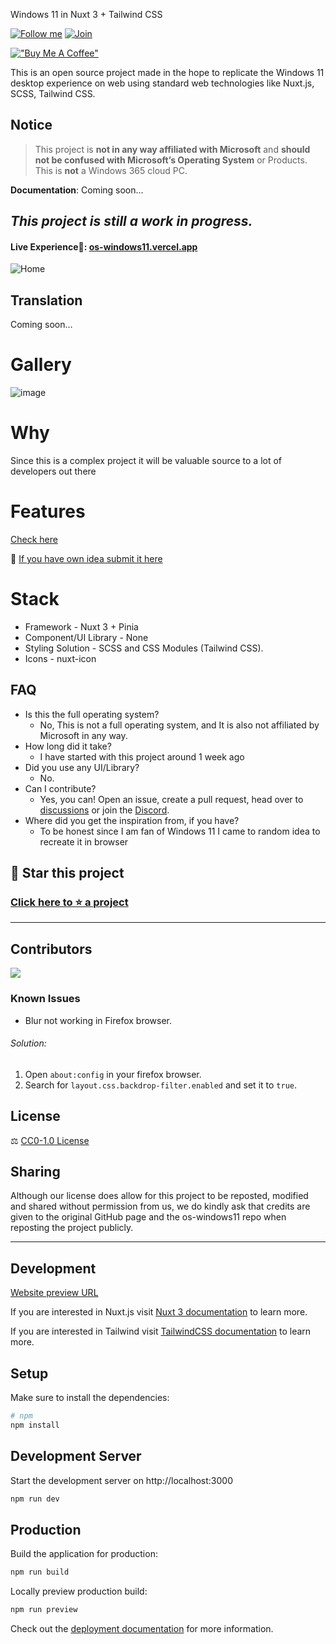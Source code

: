 Windows 11 in Nuxt 3 + Tailwind CSS

[![Follow me](https://img.shields.io/github/followers/ndragun92?label=follow%20me&style=social)](https://github.com/ndragun92)
[![Join](https://img.shields.io/discord/1081360531832717362.svg?label=&logo=discord&logoColor=ffffff&color=7389D8&labelColor=6A7EC2)](https://discord.gg/rcU9d5QyST)

[!["Buy Me A Coffee"](https://www.buymeacoffee.com/assets/img/custom_images/orange_img.png)](https://www.buymeacoffee.com/ndragun92)

This is an open source project made in the hope to replicate the Windows 11 desktop experience on web using standard web technologies like Nuxt.js, SCSS, Tailwind CSS.

## Notice

> This project is **not in any way affiliated with Microsoft** and **should not be confused with Microsoft’s Operating System** or Products.
> This is **not** a Windows 365 cloud PC.

**Documentation**:
Coming soon...

## _This project is still a work in progress._

#### Live Experience🌈: [os-windows11.vercel.app](https://os-windows11.vercel.app/)

![Home](https://os-windows11.vercel.app/favicon.png)

## Translation

Coming soon...

# Gallery

![image](https://os-windows11.vercel.app/images/preview/1.png)

# Why

Since this is a complex project it will be valuable source to a lot of developers out there

# Features

[Check here](https://github.com/ndragun92/os-windows11/blob/main/FEATURES.md)

📑 [If you have own idea submit it here](https://github.com/ndragun92/os-windows11/discussions/categories/ideas)

# Stack

- Framework - Nuxt 3 + Pinia
- Component/UI Library - None
- Styling Solution - SCSS and CSS Modules (Tailwind CSS).
- Icons - nuxt-icon

## FAQ

- Is this the full operating system?
    - No, This is not a full operating system, and It is also not affiliated by Microsoft in any way.
- How long did it take?
    - I have started with this project around 1 week ago
- Did you use any UI/Library?
    - No.
- Can I contribute?
    - Yes, you can! Open an issue, create a pull request, head over to [discussions](https://github.com/ndragun92/os-windows11/discussions) or join the [Discord](https://discord.gg/rcU9d5QyST).
- Where did you get the inspiration from, if you have?
    - To be honest since I am fan of Windows 11 I came to random idea to recreate it in browser

## 🌟 Star this project

### [Click here to ⭐️ a project](https://github.com/ndragun92/os-windows11)

---
## Contributors

<a href="https://github.com/ndragun92/os-windows11/graphs/contributors">
  <img src="https://contrib.rocks/image?repo=ndragun92/os-windows11" />
</a>

### Known Issues

- Blur not working in Firefox browser.

###### Solution:

1. Open `about:config` in your firefox browser.
2. Search for `layout.css.backdrop-filter.enabled` and set it to `true`.

## License

⚖️ [CC0-1.0 License](https://github.com/ndragun92/os-windows11/blob/main/LICENSE)

## Sharing

Although our license does allow for this project to be reposted, modified and shared without permission from us, we do kindly ask that credits are given to the original GitHub page and the os-windows11 repo when reposting the project publicly.

---
## Development

[Website preview URL](https://os-windows11.vercel.app/)

If you are interested in Nuxt.js visit [Nuxt 3 documentation](https://nuxt.com/docs/getting-started/introduction) to learn more.

If you are interested in Tailwind visit [TailwindCSS documentation](https://tailwindcss.com/) to learn more.

## Setup

Make sure to install the dependencies:

```bash
# npm
npm install
```

## Development Server

Start the development server on http://localhost:3000

```bash
npm run dev
```

## Production

Build the application for production:

```bash
npm run build
```

Locally preview production build:

```bash
npm run preview
```

Check out the [deployment documentation](https://nuxt.com/docs/getting-started/deployment) for more information.